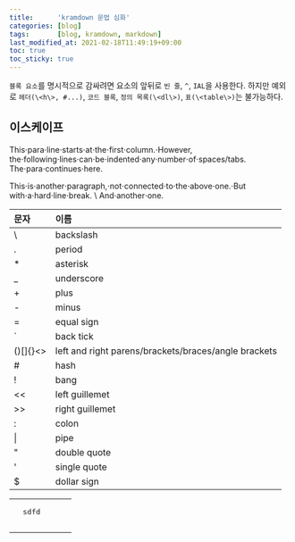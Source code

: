 ```yaml
---
title:      'kramdown 문법 심화'
categories: [blog]
tags:       [blog, kramdown, markdown]
last_modified_at: 2021-02-18T11:49:19+09:00
toc: true
toc_sticky: true
---
```


`블록 요소`를 명시적으로 감싸려면 요소의 앞뒤로 `빈 줄`, `^`, `IAL`을 사용한다. 하지만 예외로 `헤더(\<h\>, #...)`, `코드 블록`, `정의 목록(\<dl\>)`, `표(\<table\>)`는 불가능하다.
## 이스케이프

This⋅para⋅line⋅starts⋅at⋅the⋅first⋅column.⋅However,
      the⋅following⋅lines⋅can⋅be⋅indented⋅any⋅number⋅of⋅spaces/tabs.
   The⋅para⋅continues⋅here.

  This⋅is⋅another⋅paragraph,⋅not⋅connected⋅to⋅the⋅above⋅one.⋅But  
with⋅a⋅hard⋅line⋅break. \\
And⋅another⋅one.

| 문자 | 이름 |
|:-|:-|
|\\ |backslash|
|\.|period|
|\*|asterisk|
|\_|underscore|
|\+|plus|
|\-|minus|
|\=|equal sign|
|\`|back tick|
|\()[]{}<>|left and right parens/brackets/braces/angle brackets|
|\#|hash|
|\!|bang|
|\<<|left guillemet|
|\>>|right guillemet|
|\:|colon|
|\||pipe|
|\"|double quote|
|\'|single quote|
|\$|dollar sign|

|   |                 |   |   |   |
|---|-----------------|---|---|---|
|   | <pre>sdfd</pre> |   |   |   |
|   |                 |   |   |   |
|   |                 |   |   |   |